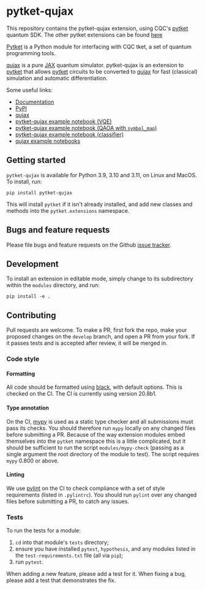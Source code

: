 # pytket-qujax

This repository contains the pytket-qujax extension, using CQC's
[pytket](https://tket.quantinuum.com/api-docs/index.html) quantum SDK.
The other pytket extensions can be found [here](https://tket.quantinuum.com/api-docs/extensions)

[Pytket](https://tket.quantinuum.com/api-docs/index.html) is a Python module for interfacing
with CQC tket, a set of quantum programming tools.

[qujax](https://github.com/CQCL/qujax) is a pure [JAX](https://github.com/google/jax)
quantum simulator. pytket-qujax is an extension to [pytket](https://tket.quantinuum.com/api-docs/index.html)
that allows [pytket](https://tket.quantinuum.com/api-docs/index.html) circuits to
be converted to [qujax](https://github.com/CQCL/qujax) for fast (classical) simulation and automatic differentiation.

Some useful links:
- [Documentation](https://tket.quantinuum.com/extensions/pytket-qujax/index.html)
- [PyPI](https://pypi.org/project/pytket-qujax/)
- [qujax](https://github.com/CQCL/qujax)
- [pytket-qujax example notebook (VQE)](https://github.com/CQCL/pytket/blob/main/examples/pytket-qujax_heisenberg_vqe.ipynb)
- [pytket-qujax example notebook (QAOA with `symbol_map`)](https://github.com/CQCL/pytket/blob/main/examples/pytket-qujax_qaoa.ipynb)
- [pytket-qujax example notebook (classifier)](https://github.com/CQCL/pytket/blob/main/examples/pytket-qujax-classification.ipynb)
- [qujax example notebooks](https://github.com/CQCL/qujax/tree/main/examples)


## Getting started

`pytket-qujax` is available for Python 3.9, 3.10 and 3.11, on Linux and MacOS.
To install, run:

```shell
pip install pytket-qujax
```

This will install `pytket` if it isn't already installed, and add new classes
and methods into the `pytket.extensions` namespace.

## Bugs and feature requests

Please file bugs and feature requests on the Github
[issue tracker](https://github.com/CQCL/pytket-qujax/issues).

## Development

To install an extension in editable mode, simply change to its subdirectory
within the `modules` directory, and run:

```shell
pip install -e .
```

## Contributing

Pull requests are welcome. To make a PR, first fork the repo, make your proposed
changes on the `develop` branch, and open a PR from your fork. If it passes
tests and is accepted after review, it will be merged in.

### Code style

#### Formatting

All code should be formatted using
[black](https://black.readthedocs.io/en/stable/), with default options. This is
checked on the CI. The CI is currently using version 20.8b1.

#### Type annotation

On the CI, [mypy](https://mypy.readthedocs.io/en/stable/) is used as a static
type checker and all submissions must pass its checks. You should therefore run
`mypy` locally on any changed files before submitting a PR. Because of the way
extension modules embed themselves into the `pytket` namespace this is a little
complicated, but it should be sufficient to run the script `modules/mypy-check`
(passing as a single argument the root directory of the module to test). The
script requires `mypy` 0.800 or above.

#### Linting

We use [pylint](https://pypi.org/project/pylint/) on the CI to check compliance
with a set of style requirements (listed in `.pylintrc`). You should run
`pylint` over any changed files before submitting a PR, to catch any issues.

### Tests

To run the tests for a module:

1. `cd` into that module's `tests` directory;
2. ensure you have installed `pytest`, `hypothesis`, and any modules listed in
the `test-requirements.txt` file (all via `pip`);
3. run `pytest`.

When adding a new feature, please add a test for it. When fixing a bug, please
add a test that demonstrates the fix.
